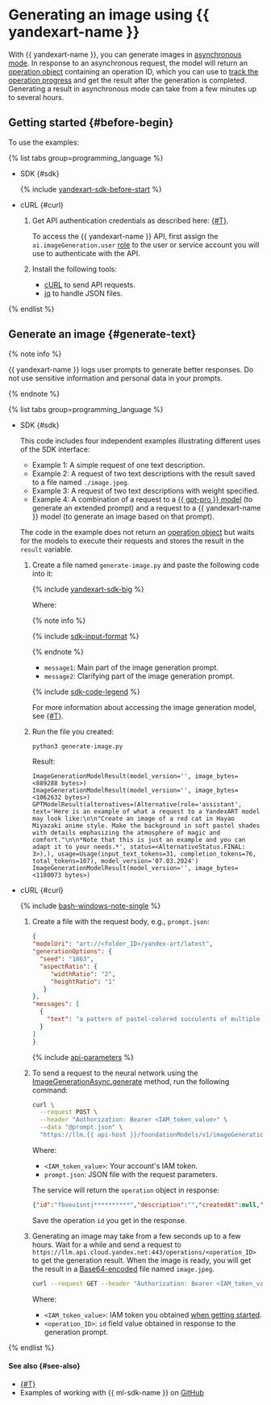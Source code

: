 # Generating an image using {{ yandexart-name }}

With {{ yandexart-name }}, you can generate images in [asynchronous mode](../../concepts/index.md#working-mode). In response to an asynchronous request, the model will return an [operation object](../../../api-design-guide/concepts/operation.md) containing an operation ID, which you can use to [track the operation progress](../../../api-design-guide/concepts/operation.md#monitoring) and get the result after the generation is completed. Generating a result in asynchronous mode can take from a few minutes up to several hours.

## Getting started {#before-begin}

To use the examples:

{% list tabs group=programming_language %}

- SDK {#sdk}

  {% include [yandexart-sdk-before-start](../../../_includes/ai-studio/yandexart/yandexart-sdk-before-start.md) %}

- cURL {#curl}

  1. Get API authentication credentials as described here: [{#T}](../../api-ref/authentication.md).

      To access the {{ yandexart-name }} API, first assign the `ai.imageGeneration.user` [role](../../security/index.md#imageGeneration-user) to the user or service account you will use to authenticate with the API.
  1. Install the following tools:

      * [cURL](https://curl.haxx.se) to send API requests.
      * [jq](https://github.com/jqlang/jq) to handle JSON files.

{% endlist %}

## Generate an image {#generate-text}

{% note info %}

{{ yandexart-name }} logs user prompts to generate better responses. Do not use sensitive information and personal data in your prompts.

{% endnote %}

{% list tabs group=programming_language %}

- SDK {#sdk}

  This code includes four independent examples illustrating different uses of the SDK interface:
  * Example 1: A simple request of one text description.
  * Example 2: A request of two text descriptions with the result saved to a file named `./image.jpeg`.
  * Example 3: A request of two text descriptions with weight specified.
  * Example 4: A combination of a request to a [{{ gpt-pro }} model](../../concepts/generation/models.md) (to generate an extended prompt) and a request to a {{ yandexart-name }} model (to generate an image based on that prompt).

  The code in the example does not return an [operation object](../../../api-design-guide/concepts/operation.md) but waits for the models to execute their requests and stores the result in the `result` variable.

  1. Create a file named `generate-image.py` and paste the following code into it:

      {% include [yandexart-sdk-big](../../../_includes/ai-studio/examples/yandexart-sdk-big.md) %}

      Where:

      {% note info %}

      {% include [sdk-input-format](../../../_includes/ai-studio/sdk-input-format.md) %}

      {% endnote %}

      * `message1`: Main part of the image generation prompt.
      * `message2`: Clarifying part of the image generation prompt.

      {% include [sdk-code-legend](../../../_includes/ai-studio/examples/sdk-code-legend.md) %}

      For more information about accessing the image generation model, see [{#T}](../../../ai-studio/concepts/classifier/models.md#addressing-models).
      
  1. Run the file you created:

      ```bash
      python3 generate-image.py
      ```

      Result:

      ```text
      ImageGenerationModelResult(model_version='', image_bytes=<889288 bytes>)
      ImageGenerationModelResult(model_version='', image_bytes=<1062632 bytes>)
      GPTModelResult(alternatives=(Alternative(role='assistant', text='Here is an example of what a request to a YandexART model may look like:\n\n"Create an image of a red cat in Hayao Miyazaki anime style. Make the background in soft pastel shades with details emphasizing the atmosphere of magic and comfort."\n\n*Note that this is just an example and you can adapt it to your needs.*', status=<AlternativeStatus.FINAL: 3>),), usage=Usage(input_text_tokens=31, completion_tokens=76, total_tokens=107), model_version='07.03.2024')
      ImageGenerationModelResult(model_version='', image_bytes=<1180073 bytes>)
      ```

- cURL {#curl}

  {% include [bash-windows-note-single](../../../_includes/translate/bash-windows-note-single.md) %}

  1. Create a file with the request body, e.g., `prompt.json`:

     ```json
     {
     "modelUri": "art://<folder_ID>/yandex-art/latest",
     "generationOptions": {
       "seed": "1863",
       "aspectRatio": {
          "widthRatio": "2",
          "heightRatio": "1"
        }
     },
     "messages": [
       {
         "text": "a pattern of pastel-colored succulents of multiple varieties, hd full wallpaper, sharp focus, many intricate details, picture depth, top view"
       }
     ]
     }
     ```

     {% include [api-parameters](../../../_includes/ai-studio/yandexart/api-parameters.md) %}

  1. To send a request to the neural network using the [ImageGenerationAsync.generate](../../image-generation/api-ref/ImageGenerationAsync/generate.md) method, run the following command:

     ```bash
     curl \
       --request POST \
       --header "Authorization: Bearer <IAM_token_value>" \
       --data "@prompt.json" \
       "https://llm.{{ api-host }}/foundationModels/v1/imageGenerationAsync"
     ```

     Where:

     * `<IAM_token_value>`: Your account's IAM token.
     * `prompt.json`: JSON file with the request parameters.

     The service will return the `operation` object in response:

     ```json
     {"id":"fbveu1sntj**********","description":"","createdAt":null,"createdBy":"","modifiedAt":null,"done":false,"metadata":null}
     ```

     Save the operation `id` you get in the response.

  1. Generating an image may take from a few seconds up to a few hours. Wait for a while and send a request to `https://llm.api.cloud.yandex.net:443/operations/<operation_ID>` to get the generation result. When the image is ready, you will get the result in a [Base64-encoded](https://en.wikipedia.org/wiki/Base64) file named `image.jpeg`. 

     ```bash
     curl --request GET --header "Authorization: Bearer <IAM_token_value>" https://llm.api.cloud.yandex.net:443/operations/<operation_ID> | jq -r '.response | .image' | base64 -d > image.jpeg
     ```

     Where:

     * `<IAM_token_value>`: IAM token you obtained [when getting started](#before-begin).
     * `<operation_ID>`: `id` field value obtained in response to the generation prompt.

{% endlist %}

#### See also {#see-also}

* [{#T}](../../concepts/generation/index.md)
* Examples of working with {{ ml-sdk-name }} on [GitHub](https://github.com/yandex-cloud/yandex-cloud-ml-sdk/tree/master/examples/sync/image_generation)